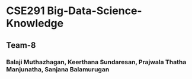 # CSE291 Big-Data-Science-Knowledge
## Team-8
### Balaji Muthazhagan, Keerthana Sundaresan, Prajwala Thatha Manjunatha, Sanjana Balamurugan
